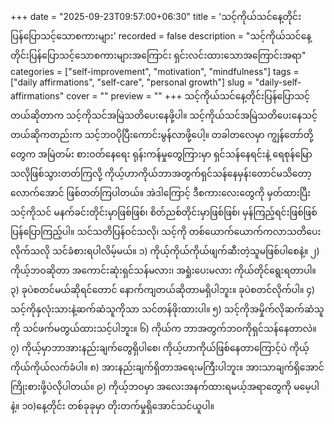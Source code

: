 +++
date = "2025-09-23T09:57:00+06:30"
title = 'သင့်ကိုယ်သင်နေ့တိုင်း ပြန်ပြောသင့်သောစကားများ'
recorded = false
description = "သင့်ကိုယ်သင်နေ့တိုင်းပြန်ပြောသင့်သောစကားများအကြောင်း ရှင်းလင်းထားသောအကြောင်းအရာ"
categories = ["self-improvement", "motivation", "mindfulness"]
tags = ["daily affirmations", "self-care", "personal growth"]
slug = "daily-self-affirmations"
cover = ""
preview = ""
+++
သင့်ကိုယ်သင်နေ့တိုင်းပြန်ပြောသင့်တယ်ဆိုတာက သင့်ကိုသင်အမြဲသတိပေးနေဖို့ပါ။ သင့်ကိုယ်သင်အမြဲသတိပေးနေသင့်တယ်ဆိုကတည်းက သင့်ဘဝပိုပြီးကောင်းမွန်လာဖို့ပေါ့။ တခါတလေမှာ ကျွန်တော်တို့တွေက အမြဲတမ်း စားဝတ်နေရေး ရုန်းကန်မှုတွေကြားမှာ ရှင်သန်နေရင်းနဲ့ ရေစုန်မြောသလိုဖြစ်သွားတတ်ကြလို့ ကိုယ့်ဟာကိုယ်ဘာအတွက်ရှင်သန်နေမှန်းတောင်မသိတော့လောက်အောင် ဖြစ်တတ်ကြပါတယ်။ အဲဒါကြောင့် ဒီစကားလေးတွေကို မှတ်ထားပြီး သင့်ကိုသင် မနက်ခင်းတိုင်းမှာဖြစ်ဖြစ်၊ စိတ်ညစ်တိုင်းမှာဖြစ်ဖြစ်၊ မှန်ကြည့်ရင်းဖြစ်ဖြစ် ပြန်ပြောကြည့်ပါ။ သင်သတိပြန်ဝင်သလို၊ သင့်ကို တစ်ယောက်ယောက်ကလာသတိပေးလိုက်သလို သင်ခံစားရပါလိမ့်မယ်။
၁) ကိုယ့်ကိုယ်ကိုယ်ဖျက်ဆီးတဲ့သူမဖြစ်ပါစေနဲ့။
၂) ကိုယ့်ဘဝဆိုတာ အကောင်းဆုံးရှင်သန်မလား၊ အရှုံးပေးမလား ကိုယ်တိုင်ရွေးရတာပါ။
၃) ခုပဲစတင်မယ်ဆိုရင်တောင် နောက်ကျတယ်ဆိုတာမရှိပါဘူး။ ခုပဲစတင်လိုက်ပါ။
၄) သင့်ကိုနှလုံးသားနဲ့ဆက်ဆံသူကိုသာ သင်တန်ဖိုးထားပါ။
၅) သင့်ကိုအမှိုက်လိုဆက်ဆံသူကို သင်ဖက်မတွယ်ထားသင့်ပါဘူး။
၆) ကိုယ်က ဘာအတွက်ဘဝကိုရှင်သန်နေတာလဲ။
၇) ကိုယ့်မှာဘာအားနည်းချက်တွေရှိပါစေ၊ ကိုယ့်ဟာကိုယ်ဖြစ်နေတာကြောင့်ပဲ ကိုယ့်ကိုယ်ကိုယ်လက်ခံပါ။
၈) အားနည်းချက်ရှိတာအရေးမကြီးပါဘူး။ အားသာချက်ရှိအောင်ကြိုးစားဖို့ပဲလိုပါတယ်။
၉) ကိုယ့်ဘဝမှာ အလေးအနက်ထားရမယ့်အရာတွေကို မမေ့ပါနဲ့။
၁၀)နေ့တိုင်း တစ်ခုခုမှာ တိုးတက်မှုရှိအောင်သင်ယူပါ။ 